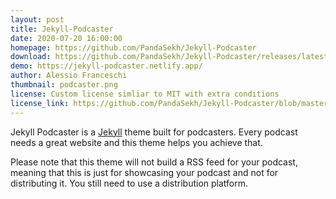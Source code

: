 ```yaml
---
layout: post
title: Jekyll-Podcaster
date: 2020-07-20 16:00:00
homepage: https://github.com/PandaSekh/Jekyll-Podcaster
download: https://github.com/PandaSekh/Jekyll-Podcaster/releases/latest
demo: https://jekyll-podcaster.netlify.app/
author: Alessio Franceschi
thumbnail: podcaster.png
license: Custom license simliar to MIT with extra conditions
license_link: https://github.com/PandaSekh/Jekyll-Podcaster/blob/master/LICENSE.txt
---
```


Jekyll Podcaster is a [Jekyll](http://jekyllrb.com) theme built for podcasters. Every podcast needs a great website and this theme helps you achieve that.

Please note that this theme will not build a RSS feed for your podcast, meaning that this is just for showcasing your podcast and not for distributing it. You still need to use a distribution platform.
